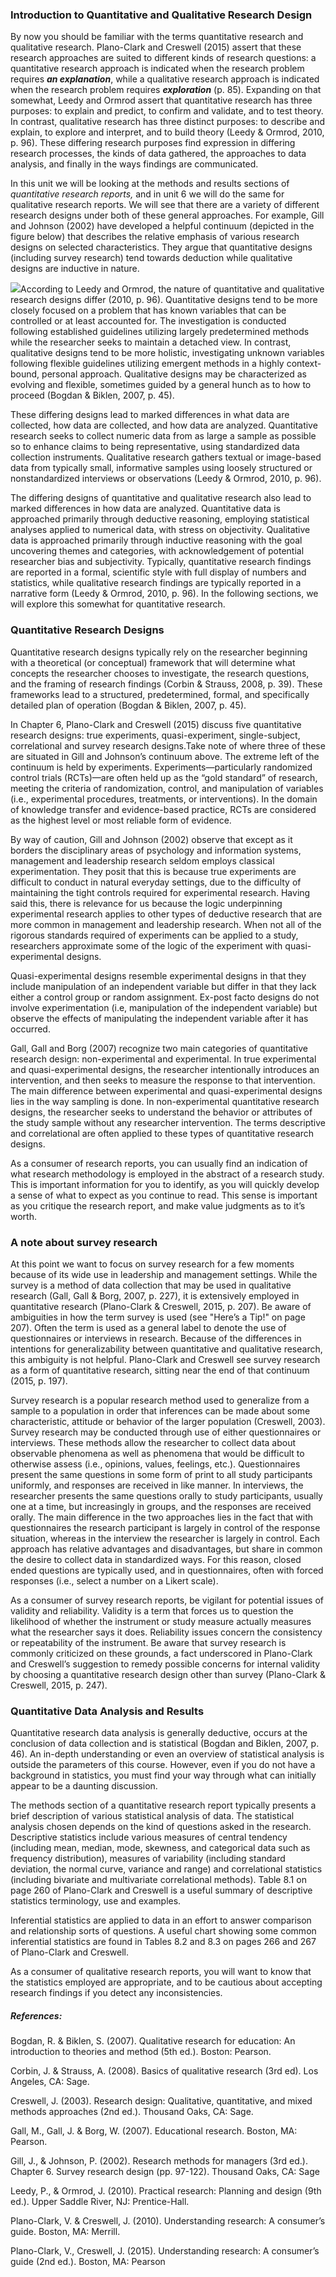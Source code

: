 ### Introduction to Quantitative and Qualitative Research Design

By now you should be familiar with the terms quantitative research and qualitative research. Plano-Clark and Creswell \(2015\) assert that these research approaches are suited to different kinds of research questions: a quantitative research approach is indicated when the research problem requires _**an explanation**_, while a qualitative research approach is indicated when the research problem requires _**exploration**_ \(p. 85\).  Expanding on that somewhat, Leedy and Ormrod assert that quantitative research has three purposes:  to explain and predict, to confirm and validate, and to test theory.  In contrast, qualitative research has three distinct purposes:  to describe and explain, to explore and interpret, and to build theory \(Leedy & Ormrod, 2010, p. 96\).  These differing research purposes find expression in differing research processes, the kinds of data gathered, the approaches to data analysis, and finally in the ways findings are communicated.

In this unit we will be looking at the methods and results sections of _quantitative research reports,_ and in unit 6 we will do the same for qualitative research reports.  We will see that there are a variety of different research designs under both of these general approaches.  For example, Gill and Johnson \(2002\) have developed a helpful continuum \(depicted in the figure below\) that describes the relative emphasis of various research designs on selected characteristics.  They argue that quantitative designs \(including survey research\) tend towards deduction while qualitative designs are inductive in nature.

![](/assets/researchmethods.jpg)According to Leedy and Ormrod, the nature of quantitative and qualitative research designs differ \(2010, p. 96\).  Quantitative designs tend to be more closely focused on a problem that has known variables that can be controlled or at least accounted for.  The investigation is conducted following established guidelines utilizing largely predetermined methods while the researcher seeks to maintain a detached view.  In contrast, qualitative designs tend to be more holistic, investigating unknown variables following flexible guidelines utilizing emergent methods in a highly context-bound, personal approach.  Qualitative designs may be characterized as evolving and flexible, sometimes guided by a general hunch as to how to proceed \(Bogdan & Biklen, 2007, p. 45\).

These differing designs lead to marked differences in what data are collected, how data are collected, and how data are analyzed.  Quantitative research seeks to collect numeric data from as large a sample as possible so to enhance claims to being representative, using standardized data collection instruments.  Qualitative research gathers textual or image-based data from typically small, informative samples using loosely structured or nonstandardized interviews or observations \(Leedy & Ormrod, 2010, p. 96\).

The differing designs of quantitative and qualitative research also lead to marked differences in how data are analyzed.  Quantitative data is approached primarily through deductive reasoning, employing statistical analyses applied to numerical data, with stress on objectivity. Qualitative data is approached primarily through inductive reasoning with the goal uncovering themes and categories, with acknowledgement of potential researcher bias and subjectivity. Typically, quantitative research findings are reported in a formal, scientific style with full display of numbers and statistics, while qualitative research findings are typically reported in a narrative form \(Leedy & Ormrod, 2010, p. 96\).  In the following sections, we will explore this somewhat for quantitative research.

### Quantitative Research Designs

Quantitative research designs typically rely on the researcher beginning with a theoretical \(or conceptual\) framework that will determine what concepts the researcher chooses to investigate, the research questions, and the framing of research findings \(Corbin & Strauss, 2008, p. 39\).  These frameworks lead to a structured, predetermined, formal, and specifically detailed plan of operation \(Bogdan & Biklen, 2007, p. 45\).

In Chapter 6, Plano-Clark and Creswell \(2015\) discuss five quantitative research designs: true experiments, quasi-experiment, single-subject, correlational and survey research designs.Take note of where three of these are situated in Gill and Johnson’s continuum above. The extreme left of the continuum is held by experiments. Experiments—particularly randomized control trials \(RCTs\)—are often held up as the “gold standard” of research, meeting the criteria of randomization, control, and manipulation of variables \(i.e., experimental procedures, treatments, or interventions\). In the domain of knowledge transfer and evidence-based practice, RCTs are considered as the highest level or most reliable form of evidence.

By way of caution, Gill and Johnson \(2002\) observe that except as it borders the disciplinary areas of psychology and information systems, management and leadership research seldom employs classical experimentation. They posit that this is because true experiments are difficult to conduct in natural everyday settings, due to the difficulty of maintaining the tight controls required for experimental research. Having said this, there is relevance for us because the logic underpinning experimental research applies to other types of deductive research that are more common in management and leadership research. When not all of the rigorous standards required of experiments can be applied to a study, researchers approximate some of the logic of the experiment with quasi-experimental designs.

Quasi-experimental designs resemble experimental designs in that they include manipulation of an independent variable but differ in that they lack either a control group or random assignment.  Ex-post facto designs do not involve experimentation \(i.e, manipulation of the independent variable\) but observe the effects of manipulating the independent variable after it has occurred.

Gall, Gall and Borg \(2007\) recognize two main categories of quantitative research design: non-experimental and experimental.  In true experimental and quasi-experimental designs, the researcher intentionally introduces an intervention, and then seeks to measure the response to that intervention.  The main difference between experimental and quasi-experimental designs lies in the way sampling is done.  In non-experimental quantitative research designs, the researcher seeks to understand the behavior or attributes of the study sample without any researcher intervention. The terms descriptive and correlational are often applied to these types of quantitative research designs.

As a consumer of research reports, you can usually find an indication of what research methodology is employed in the abstract of a research study. This is important information for you to identify, as you will quickly develop a sense of what to expect as you continue to read. This sense is important as you critique the research report, and make value judgments as to it’s worth.

### A note about survey research

At this point we want to focus on survey research for a few moments because of its wide use in leadership and management settings.  While the survey is a method of data collection that may be used in qualitative research \(Gall, Gall & Borg, 2007, p. 227\), it is extensively employed in quantitative research \(Plano-Clark & Creswell, 2015, p. 207\).  Be aware of ambiguities in how the term survey is used \(see "Here’s a Tip!" on page 207\).  Often the term is used as a general label to denote the use of questionnaires or interviews in research.  Because of the differences in intentions for generalizability between quantitative and qualitative research, this ambiguity is not helpful.  Plano-Clark and Creswell see survey research as a form of quantitative research, sitting near the end of that continuum \(2015, p. 197\).

Survey research is a popular research method used to generalize from a sample to a population in order that inferences can be made about some characteristic, attitude or behavior of the larger population \(Creswell, 2003\).  Survey research may be conducted through use of either questionnaires or interviews. These methods allow the researcher to collect data about observable phenomena as well as phenomena that would be difficult to otherwise assess \(i.e., opinions, values, feelings, etc.\).  Questionnaires present the same questions in some form of print to all study participants uniformly, and responses are received in like manner. In interviews, the researcher presents the same questions orally to study participants, usually one at a time, but increasingly in groups, and the responses are received orally. The main difference in the two approaches lies in the fact that with questionnaires the research participant is largely in control of the response situation, whereas in the interview the researcher is largely in control.  Each approach has relative advantages and disadvantages, but share in common the desire to collect data in standardized ways. For this reason, closed ended questions are typically used, and in questionnaires, often with forced responses \(i.e., select a number on a Likert scale\).

As a consumer of survey research reports, be vigilant for potential issues of validity and reliability. Validity is a term that forces us to question the likelihood of whether the instrument or study measure actually measures what the researcher says it does. Reliability issues concern the consistency or repeatability of the instrument. Be aware that survey research is commonly criticized on these grounds, a fact underscored in Plano-Clark and Creswell’s suggestion to remedy possible concerns for internal validity by choosing a quantitative research design other than survey \(Plano-Clark & Creswell, 2015, p. 247\).

### Quantitative Data Analysis and Results

Quantitative research data analysis is generally deductive, occurs at the conclusion of data collection and is statistical \(Bogdan and Biklen, 2007, p. 46\).  An in-depth understanding or even an overview of statistical analysis is outside the parameters of this course.  However, even if you do not have a background in statistics, you must find your way through what can initially appear to be a daunting discussion.

The methods section of a quantitative research report typically presents a brief description of various statistical analysis of data.  The statistical analysis chosen depends on the kind of questions asked in the research. Descriptive statistics include various measures of central tendency \(including mean, median, mode, skewness, and categorical data such as frequency distribution\), measures of variability \(including standard deviation, the normal curve, variance and range\) and correlational statistics \(including bivariate and multivariate correlational methods\). Table 8.1 on page 260 of Plano-Clark and Creswell is a useful summary of descriptive statistics terminology, use and examples.

Inferential statistics are applied to data in an effort to answer comparison and relationship sorts of questions. A useful chart showing some common inferential statistics are found in Tables 8.2 and 8.3 on pages 266 and 267 of Plano-Clark and Creswell.

As a consumer of qualitative research reports, you will want to know that the statistics employed are appropriate, and to be cautious about accepting research findings if you detect any inconsistencies.

##### References:

Bogdan, R. &  Biklen, S. \(2007\).  Qualitative research for education: An introduction to theories and method \(5th ed.\).  Boston:  Pearson.

Corbin, J. & Strauss, A. \(2008\).  Basics of qualitative research \(3rd ed\).  Los Angeles, CA:  Sage.

Creswell, J. \(2003\).  Research design: Qualitative, quantitative, and mixed methods approaches \(2nd ed.\).  Thousand Oaks, CA:  Sage.

Gall, M., Gall, J. & Borg, W.  \(2007\). Educational research.  Boston, MA:  Pearson.

Gill, J., & Johnson, P. \(2002\).  Research methods for managers \(3rd ed.\).  Chapter 6.  Survey research design \(pp. 97-122\).  Thousand Oaks, CA:  Sage

Leedy, P., & Ormrod, J. \(2010\). Practical research: Planning and design \(9th ed.\). Upper Saddle River, NJ: Prentice-Hall.

Plano-Clark, V. & Creswell, J. \(2010\). Understanding research: A consumer’s guide. Boston, MA: Merrill.

Plano-Clark, V., Creswell, J. \(2015\). Understanding research: A consumer’s guide \(2nd ed.\). Boston, MA: Pearson


